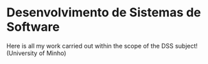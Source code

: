 # Desenvolvimento de Sistemas de Software

Here is all my work carried out within the scope of the DSS subject! (University of Minho)
